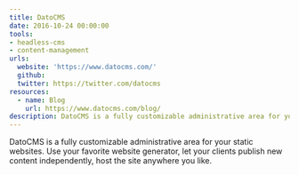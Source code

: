 ```yaml
---
title: DatoCMS
date: 2016-10-24 00:00:00
tools:
- headless-cms
- content-management
urls:
  website: 'https://www.datocms.com/'
  github:
  twitter: https://twitter.com/datocms
resources:
  - name: Blog
    url: https://www.datocms.com/blog/
description: DatoCMS is a fully customizable administrative area for your static websites.
---
```



DatoCMS is a fully customizable administrative area for your static websites. Use your favorite website generator, let your clients publish new content independently, host the site anywhere you like.

